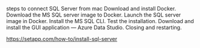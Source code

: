 steps to connect  SQL Server from mac
Download and install Docker.
Download the MS SQL server image to Docker.
Launch the SQL server image in Docker.
Install the MS SQL CLI.
Test the installation.
Download and install the GUI application — Azure Data Studio.
Closing and restarting.

https://setapp.com/how-to/install-sql-server


